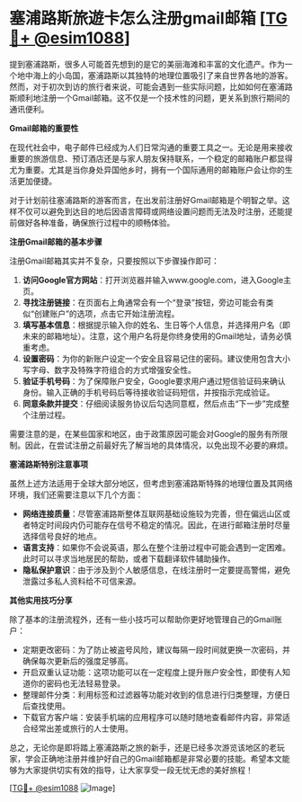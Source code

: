 # 塞浦路斯旅遊卡怎么注册gmail邮箱 [[TG💪+ @esim1088](https://t.me/s/esim1088)]

提到塞浦路斯，很多人可能首先想到的是它的美丽海滩和丰富的文化遗产。作为一个地中海上的小岛国，塞浦路斯以其独特的地理位置吸引了来自世界各地的游客。然而，对于初次到访的旅行者来说，可能会遇到一些实际问题，比如如何在塞浦路斯顺利地注册一个Gmail邮箱。这不仅是一个技术性的问题，更关系到旅行期间的通讯便利。

**Gmail邮箱的重要性**

在现代社会中，电子邮件已经成为人们日常沟通的重要工具之一。无论是用来接收重要的旅游信息、预订酒店还是与家人朋友保持联系，一个稳定的邮箱账户都显得尤为重要。尤其是当你身处异国他乡时，拥有一个国际通用的邮箱账户会让你的生活更加便捷。

对于计划前往塞浦路斯的游客而言，在出发前注册好Gmail邮箱是个明智之举。这样不仅可以避免到达目的地后因语言障碍或网络设置问题而无法及时注册，还能提前做好各种准备，确保旅行过程中的顺畅体验。

**注册Gmail邮箱的基本步骤**

注册Gmail邮箱其实并不复杂，只要按照以下步骤操作即可：

1. **访问Google官方网站**：打开浏览器并输入www.google.com，进入Google主页。
2. **寻找注册链接**：在页面右上角通常会有一个“登录”按钮，旁边可能会有类似“创建账户”的选项，点击它开始注册流程。
3. **填写基本信息**：根据提示输入你的姓名、生日等个人信息，并选择用户名（即未来的邮箱地址）。注意，这个用户名将是你终身使用的Gmail地址，请务必慎重考虑。
4. **设置密码**：为你的新账户设定一个安全且容易记住的密码。建议使用包含大小写字母、数字及特殊字符组合的方式增强安全性。
5. **验证手机号码**：为了保障账户安全，Google要求用户通过短信验证码来确认身份。输入正确的手机号码后等待接收验证码短信，并按指示完成验证。
6. **同意条款并提交**：仔细阅读服务协议后勾选同意框，然后点击“下一步”完成整个注册过程。

需要注意的是，在某些国家和地区，由于政策原因可能会对Google的服务有所限制。因此，在尝试注册之前最好先了解当地的具体情况，以免出现不必要的麻烦。

**塞浦路斯特别注意事项**

虽然上述方法适用于全球大部分地区，但考虑到塞浦路斯特殊的地理位置及其网络环境，我们还需要注意以下几个方面：

- **网络连接质量**：尽管塞浦路斯整体互联网基础设施较为完善，但在偏远山区或者特定时间段内仍可能存在信号不稳定的情况。因此，在进行邮箱注册时尽量选择信号良好的地点。
- **语言支持**：如果你不会说英语，那么在整个注册过程中可能会遇到一定困难。此时可以寻求当地居民的帮助，或者下载翻译软件辅助操作。
- **隐私保护意识**：由于涉及到个人敏感信息，在线注册时一定要提高警惕，避免泄露过多私人资料给不可信来源。

**其他实用技巧分享**

除了基本的注册流程外，还有一些小技巧可以帮助你更好地管理自己的Gmail账户：

- 定期更改密码：为了防止被盗号风险，建议每隔一段时间就更换一次密码，并确保每次更新后的强度足够高。
- 开启双重认证功能：这项功能可以在一定程度上提升账户安全性，即使有人知道你的密码也无法轻易登录。
- 整理邮件分类：利用标签和过滤器等功能对收到的信息进行归类整理，方便日后查找使用。
- 下载官方客户端：安装手机端的应用程序可以随时随地查看邮件内容，非常适合经常出差或旅行的人士使用。

总之，无论你是即将踏上塞浦路斯之旅的新手，还是已经多次游览该地区的老玩家，学会正确地注册并维护好自己的Gmail邮箱都是非常必要的技能。希望本文能够为大家提供切实有效的指导，让大家享受一段无忧无虑的美好旅程！

[[TG💪+ @esim1088](https://t.me/s/esim1088) ![Image](https://i.postimg.cc/4NQfJmqS/Snipaste-2025-05-13-00-14-12.png)]